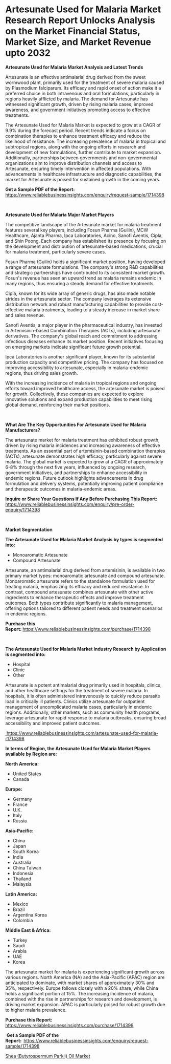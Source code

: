 <p><h1>Artesunate Used for Malaria Market Research Report Unlocks Analysis on the Market Financial Status, Market Size, and Market Revenue upto 2032</h1></p><p><strong>Artesunate Used for Malaria Market Analysis and Latest Trends</strong></p>
<p><p>Artesunate is an effective antimalarial drug derived from the sweet wormwood plant, primarily used for the treatment of severe malaria caused by Plasmodium falciparum. Its efficacy and rapid onset of action make it a preferred choice in both intravenous and oral formulations, particularly in regions heavily afflicted by malaria. The demand for Artesunate has witnessed significant growth, driven by rising malaria cases, improved awareness, and government initiatives promoting access to effective treatments.</p><p>The Artesunate Used for Malaria Market is expected to grow at a CAGR of 9.9% during the forecast period. Recent trends indicate a focus on combination therapies to enhance treatment efficacy and reduce the likelihood of resistance. The increasing prevalence of malaria in tropical and subtropical regions, along with the ongoing efforts in research and development of new formulations, further contribute to market expansion. Additionally, partnerships between governments and non-governmental organizations aim to improve distribution channels and access to Artesunate, ensuring timely intervention in affected populations. With advancements in healthcare infrastructure and diagnostic capabilities, the market for Artesunate is poised for sustained growth in the coming years.</p></p>
<p><strong>Get a Sample PDF of the Report:&nbsp;</strong> <a href="https://www.reliablebusinessinsights.com/enquiry/request-sample/1714398?utm_campaign=1674&utm_medium=2&utm_source=Github&utm_content=ia&utm_term=11012025&utm_id=artesunate-used-for-malaria">https://www.reliablebusinessinsights.com/enquiry/request-sample/1714398</a></p>
<p>&nbsp;</p>
<p><strong>Artesunate Used for Malaria Major Market Players</strong></p>
<p><p>The competitive landscape of the Artesunate market for malaria treatment features several key players, including Fosun Pharma (Guilin), MCW Healthcare, Ajanta Pharma, Ipca Laboratories, Acino, Sanofi Aventis, Cipla, and Shin Poong. Each company has established its presence by focusing on the development and distribution of artesunate-based medications, crucial for malaria treatment, particularly severe cases.</p><p>Fosun Pharma (Guilin) holds a significant market position, having developed a range of artesunate formulations. The company's strong R&D capabilities and strategic partnerships have contributed to its consistent market growth. Fosun's revenue has seen an upward trend as malaria remains endemic in many regions, thus ensuring a steady demand for effective treatments.</p><p>Cipla, known for its wide array of generic drugs, has also made notable strides in the artesunate sector. The company leverages its extensive distribution network and robust manufacturing capabilities to provide cost-effective malaria treatments, leading to a steady increase in market share and sales revenue.</p><p>Sanofi Aventis, a major player in the pharmaceutical industry, has invested in Artemisinin-based Combination Therapies (ACTs), including artesunate derivatives. The company's global reach and commitment to addressing infectious diseases enhance its market position. Recent initiatives focusing on emerging markets indicate significant future growth potential.</p><p>Ipca Laboratories is another significant player, known for its substantial production capacity and competitive pricing. The company has focused on improving accessibility to artesunate, especially in malaria-endemic regions, thus driving sales growth.</p><p>With the increasing incidence of malaria in tropical regions and ongoing efforts toward improved healthcare access, the artesunate market is poised for growth. Collectively, these companies are expected to explore innovative solutions and expand production capabilities to meet rising global demand, reinforcing their market positions.</p></p>
<p>&nbsp;</p>
<p><strong>What Are The Key Opportunities For Artesunate Used for Malaria Manufacturers?</strong></p>
<p><p>The artesunate market for malaria treatment has exhibited robust growth, driven by rising malaria incidences and increasing awareness of effective treatments. As an essential part of artemisinin-based combination therapies (ACTs), artesunate demonstrates high efficacy, particularly against severe malaria. The global market is expected to grow at a CAGR of approximately 6-8% through the next five years, influenced by ongoing research, government initiatives, and partnerships to enhance accessibility in endemic regions. Future outlook highlights advancements in drug formulation and delivery systems, potentially improving patient compliance and therapeutic outcomes in malaria-endemic areas.</p></p>
<p><strong>Inquire or Share Your Questions If Any Before Purchasing This Report:</strong> <a href="https://www.reliablebusinessinsights.com/enquiry/pre-order-enquiry/1714398?utm_campaign=1674&utm_medium=2&utm_source=Github&utm_content=ia&utm_term=11012025&utm_id=artesunate-used-for-malaria">https://www.reliablebusinessinsights.com/enquiry/pre-order-enquiry/1714398</a></p>
<p>&nbsp;</p>
<p><strong>Market Segmentation</strong></p>
<p><strong>The Artesunate Used for Malaria Market Analysis by types is segmented into:</strong></p>
<p><ul><li>Monoaromatic Artesunate</li><li>Compound Artesunate</li></ul></p>
<p><p>Artesunate, an antimalarial drug derived from artemisinin, is available in two primary market types: monoaromatic artesunate and compound artesunate. Monoaromatic artesunate refers to the standalone formulation used for treating malaria, emphasizing its efficacy and reduced resistance. In contrast, compound artesunate combines artesunate with other active ingredients to enhance therapeutic effects and improve treatment outcomes. Both types contribute significantly to malaria management, offering options tailored to different patient needs and treatment scenarios in endemic regions.</p></p>
<p><strong>Purchase this Report:&nbsp;</strong><a href="https://www.reliablebusinessinsights.com/purchase/1714398?utm_campaign=1674&utm_medium=2&utm_source=Github&utm_content=ia&utm_term=11012025&utm_id=artesunate-used-for-malaria">https://www.reliablebusinessinsights.com/purchase/1714398</a></p>
<p>&nbsp;</p>
<p><strong>The Artesunate Used for Malaria Market Industry Research by Application is segmented into:</strong></p>
<p><ul><li>Hospital</li><li>Clinic</li><li>Other</li></ul></p>
<p><p>Artesunate is a potent antimalarial drug primarily used in hospitals, clinics, and other healthcare settings for the treatment of severe malaria. In hospitals, it is often administered intravenously to quickly reduce parasite load in critically ill patients. Clinics utilize artesunate for outpatient management of uncomplicated malaria cases, particularly in endemic regions. Additionally, other markets, such as community health programs, leverage artesunate for rapid response to malaria outbreaks, ensuring broad accessibility and improved patient outcomes.</p></p>
<p><a href="https://www.reliablebusinessinsights.com/artesunate-used-for-malaria-r1714398?utm_campaign=1674&utm_medium=2&utm_source=Github&utm_content=ia&utm_term=11012025&utm_id=artesunate-used-for-malaria">&nbsp;https://www.reliablebusinessinsights.com/artesunate-used-for-malaria-r1714398</a></p>
<p><strong>In terms of Region, the Artesunate Used for Malaria Market Players available by Region are:</strong></p>
<p>
    <p> <strong> North America: </strong>
        <ul>
            <li>United States</li>
            <li>Canada</li>
        </ul>
        </p> 
    <p> <strong> Europe: </strong>
        <ul>
            <li>Germany</li>
            <li>France</li>
            <li>U.K.</li>
            <li>Italy</li>
            <li>Russia</li>
        </ul>
        </p> 
    <p> <strong> Asia-Pacific: </strong>
        <ul>
            <li>China</li>
            <li>Japan</li>
            <li>South Korea</li>
            <li>India</li>
            <li>Australia</li>
            <li>China Taiwan</li>
            <li>Indonesia</li>
            <li>Thailand</li>
            <li>Malaysia</li>
        </ul>
        </p> 
    <p> <strong> Latin America: </strong>
        <ul>
            <li>Mexico</li>
            <li>Brazil</li>
            <li>Argentina Korea</li>
            <li>Colombia</li>
        </ul>
        </p> 
    <p> <strong> Middle East & Africa: </strong>
        <ul>
            <li>Turkey</li>
            <li>Saudi</li>
            <li>Arabia</li>
            <li>UAE</li>
            <li>Korea</li>
        </ul>
    </p>
    </p>
<p><p>The artesunate market for malaria is experiencing significant growth across various regions. North America (NA) and the Asia-Pacific (APAC) region are anticipated to dominate, with market shares of approximately 30% and 35%, respectively. Europe follows closely with a 20% share, while China holds a significant portion at 15%. The increasing incidence of malaria, combined with the rise in partnerships for research and development, is driving market expansion. APAC is particularly poised for robust growth due to higher malaria prevalence.</p></p>
<p><strong>Purchase this Report: </strong><a href="https://www.reliablebusinessinsights.com/purchase/1714398?utm_campaign=1674&utm_medium=2&utm_source=Github&utm_content=ia&utm_term=11012025&utm_id=artesunate-used-for-malaria">https://www.reliablebusinessinsights.com/purchase/1714398</a></p>
<p>&nbsp;<strong>Get a Sample PDF of the Report:&nbsp;&nbsp;</strong><a href="https://www.reliablebusinessinsights.com/enquiry/request-sample/1714398?utm_campaign=1674&utm_medium=2&utm_source=Github&utm_content=ia&utm_term=11012025&utm_id=artesunate-used-for-malaria">https://www.reliablebusinessinsights.com/enquiry/request-sample/1714398</a></p>
<p><strong></strong></p>
<p><p><a href="https://github.com/mookiesville/Market-Research-Report-List-1/blob/main/shea-butyrospermum-parkii-oil-market.md?utm_campaign=1674&utm_medium=2&utm_source=Github&utm_content=ia&utm_term=11012025&utm_id=artesunate-used-for-malaria">Shea (Butyrospermum Parkii) Oil Market</a></p></p>